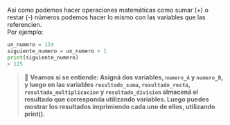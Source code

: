 Así como podemos hacer operaciones matemáticas como sumar (+) o restar (-) números podemos hacer lo mismo con las variables que las referencien.
<br>
Por ejemplo:

``` python
un_numero = 124
siguiente_numero = un_numero + 1
print(siguiente_numero)
> 125
```

> :memo: **Veamos si se entiende: Asigná dos variables, `numero_A` y `numero_B`, y luego en las variables `resultado_suma`, `resultado_resta`, `resultado_multiplicacion` y `resultado_division` almacená el resultado que corresponda utilizando variables. Luego puedes mostrar los resultados imprimiendo cada uno de ellos, utilizando print().**